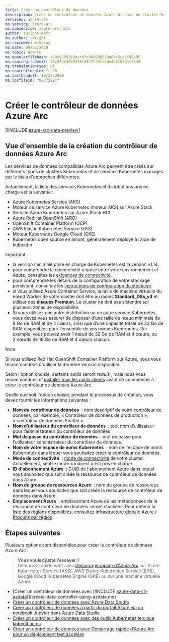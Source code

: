 ```yaml
---
title: Créer un contrôleur de données
description: Créez un contrôleur de données Azure Arc sur un cluster Kubernetes à nœuds multiples standard que vous avez déjà déployé.
services: azure-arc
ms.service: azure-arc
ms.subservice: azure-arc-data
author: twright-msft
ms.author: twright
ms.reviewer: mikeray
ms.date: 09/22/2020
ms.topic: how-to
ms.openlocfilehash: a78c67892e2bccb7c98d680539a84c2cc1f49a95
ms.sourcegitcommit: 28c5fdc3828316f45f7c20fc4de4b2c05a1c5548
ms.translationtype: HT
ms.contentlocale: fr-FR
ms.lasthandoff: 10/22/2020
ms.locfileid: "92372291"
---
```

# <a name="create-the-azure-arc-data-controller"></a>Créer le contrôleur de données Azure Arc

[!INCLUDE [azure-arc-data-preview](../../../includes/azure-arc-data-preview.md)]

## <a name="overview-of-creating-the-azure-arc-data-controller"></a>Vue d'ensemble de la création du contrôleur de données Azure Arc

Les services de données compatibles Azure Arc peuvent être créés sur différents types de clusters Kubernetes et de services Kubernetes managés par le biais d'approches différentes.

Actuellement, la liste des services Kubernetes et distributions pris en charge est la suivante :

- Azure Kubernetes Service (AKS)
- Moteur de service Azure Kubernetes (moteur AKS) sur Azure Stack
- Service Azure Kubernetes sur Azure Stack HCI
- Azure RedHat OpenShift (ARO)
- OpenShift Container Platform (OCP)
- AWS Elastic Kubernetes Service (EKS)
- Moteur Kubernetes Google Cloud (GKE)
- Kubernetes open source en amont, généralement déployé à l’aide de kubeadm

> [!IMPORTANT]
> * la version minimale prise en charge de Kubernetes est la version v1.14.
> * pour comprendre la connectivité requise entre votre environnement et Azure, consultez les [exigences de connectivité](connectivity.md).
> * pour comprendre les détails de la configuration de votre stockage persistant, consultez les [Instructions de configuration du stockage](storage-configuration.md).
> * si vous utilisez Azure Container Service, la taille de machine virtuelle du nœud Worker de votre cluster doit être au moins **Standard_D8s_v3** et utiliser des **disques Premium**. Le cluster ne doit pas s’étendre sur plusieurs zones de disponibilité. 
> * Si vous utilisez une autre distribution ou un autre service Kubernetes, vous devez vous assurer de disposer d’une taille de nœud minimale de 8 Go de RAM et de 4 cœurs, ainsi que d’une capacité totale de 32 Go de RAM disponibles pour l’ensemble de vos nœuds Kubernetes. Par exemple, vous pouvez avoir 1 nœud de 32 Go de RAM et 4 cœurs, ou 2 nœuds de 16 Go de RAM et 4 cœurs chacun.

> [!NOTE]
> Si vous utilisez Red Hat OpenShift Container Platform sur Azure, nous vous recommandons d'utiliser la dernière version disponible.

Selon l'option choisie, certains outils seront _requis_ , mais nous vous recommandons d' [installer tous les outils clients](./install-client-tools.md) avant de commencer à créer le contrôleur de données Azure Arc.

Quelle que soit l'option choisie, pendant le processus de création, vous devez fournir les informations suivantes :

- **Nom du contrôleur de données**  : nom descriptif de votre contrôleur de données, par exemple, « Contrôleur de données de production », « contrôleur de données Seattle ».
- **Nom d’utilisateur du contrôleur de données**  : tout nom d’utilisateur pour l’administrateur du contrôleur de données.
- **Mot de passe du contrôleur de données**  : mot de passe pour l’utilisateur administrateur du contrôleur de données.
- **Nom de votre espace de noms Kubernetes**  : nom de l'espace de noms Kubernetes dans lequel vous souhaitez créer le contrôleur de données.
- **Mode de connectivité**  : [mode de connectivité](./connectivity.md) de votre cluster. Actuellement, seul le mode « indirect » est pris en charge.
- **ID d'abonnement Azure**  : GUID de l'abonnement Azure dans lequel vous souhaitez que soit créée la ressource de contrôleur de données dans Azure.
- **Nom du groupe de ressources Azure**  : nom du groupe de ressources dans lequel vous souhaitez que soit créée la ressource de contrôleur de données dans Azure.
- **Emplacement Azure**  : emplacement Azure où les métadonnées de la ressource de contrôleur de données seront stockées. Pour obtenir la liste des régions disponibles, consultez [Infrastructure globale Azure / Produits par région](https://azure.microsoft.com/global-infrastructure/services/?products=azure-arc).

## <a name="next-steps"></a>Étapes suivantes

Plusieurs options sont disponibles pour créer le contrôleur de données Azure Arc :

> **Vous voulez juste l’essayer ?**  
> Démarrez rapidement avec [Démarrage rapide d'Azure Arc](https://github.com/microsoft/azure_arc#azure-arc-enabled-data-services) sur Azure Kubernetes Service (AKS), AWS Elastic Kubernetes Service (EKS), Google Cloud Kubernetes Engine (GKE) ou sur une machine virtuelle Azure.
> 
- [Créer un contrôleur de données avec [!INCLUDE [azure-data-cli-azdata](../../../includes/azure-data-cli-azdata.md)]](create-data-controller-using-azdata.md)
- [Créer un contrôleur de données avec Azure Data Studio](create-data-controller-azure-data-studio.md)
- [Créer un contrôleur de données à partir du portail Azure via un notebook Jupyter dans Azure Data Studio](create-data-controller-resource-in-azure-portal.md)
- [Créer un contrôleur de données avec des outils Kubernetes tels que kubectl ou oc](create-data-controller-using-kubernetes-native-tools.md)
- [Créer un contrôleur de données avec Démarrage rapide d'Azure Arc pour un déploiement test accéléré](https://github.com/microsoft/azure_arc#azure-arc-enabled-data-services)
